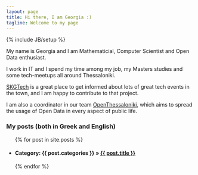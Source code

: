 ```yaml
---
layout: page
title: Hi there, I am Georgia :)
tagline: Welcome to my page
---
```

{% include JB/setup %}

My name is Georgia and I am Mathematicial, Computer Scientist and Open Data enthusiast. 


I work in IT and I spend my time among my job, my Masters studies and some tech-meetups all around Thessaloniki. 

[SKGTech](www.skgtech.io) is a great place to get informed about lots of great tech events in the town, and I am happy to contribute to that project. 

I am also a coordinator in our team [OpenThessaloniki](http://www.openthessaloniki.org), which aims to spread the usage of Open Data in every aspect of public life. 
    
### My posts (both in Greek and English)

<ul class="posts">
  {% for post in site.posts %}
    <li><h4><span>Category: {{ post.categories }}</span> &raquo; <a href="{{ BASE_PATH }}{{ post.url }}">{{ post.title }}</a></h4></li>
  {% endfor %}
</ul>

